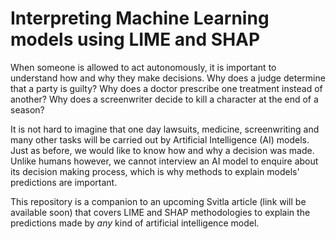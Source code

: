 # Interpreting Machine Learning models using LIME and SHAP

When someone is allowed to act autonomously, it is important to understand how and why they make decisions. Why does a judge determine that a party is guilty? Why does a doctor prescribe one treatment instead of another? Why does a screenwriter decide to kill a character at the end of a season?

It is not hard to imagine that one day lawsuits, medicine, screenwriting and many other tasks will be carried out by Artificial Intelligence (AI) models. Just as before, we would like to know how and why a decision was made. Unlike humans however, we cannot interview an AI model to enquire about its decision making process, which is why methods to explain models' predictions are important.

This repository is a companion to an upcoming Svitla article (link will be available soon) that covers LIME and SHAP methodologies to explain the predictions made by *any* kind of artificial intelligence model.
